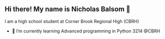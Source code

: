 ## Hi there! My name is Nicholas Balsom 👋
I am a high school student at Corner Brook Regional High (CBRH)

- 🌱 I’m currently learning Advanced programming in Python 3214 @CBRH
<!--
**NicholasBalsom/NicholasBalsom** is a ✨ _special_ ✨ repository because its `README.md` (this file) appears on your GitHub profile.

Here are some ideas to get you started:

- 🔭 I’m currently working on ...
- 🌱 I’m currently learning ...
- 👯 I’m looking to collaborate on ...
- 🤔 I’m looking for help with ...
- 💬 Ask me about ...
- 📫 How to reach me: ...
- 😄 Pronouns: ...
- ⚡ Fun fact: ...
-->
